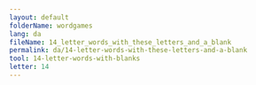 ```yaml
---
layout: default
folderName: wordgames
lang: da
fileName: 14_letter_words_with_these_letters_and_a_blank
permalink: da/14-letter-words-with-these-letters-and-a-blank
tool: 14-letter-words-with-blanks
letter: 14
---
```

